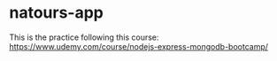# natours-app
This is the practice following this course: https://www.udemy.com/course/nodejs-express-mongodb-bootcamp/
